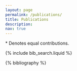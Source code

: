 ```yaml
---
layout: page
permalink: /publications/
title: Publications
description:
nav: true
---
```

\* Denotes equal contributions.

<!-- _pages/publications.md -->

<!-- Bibsearch Feature -->

{% include bib_search.liquid %}

<div class="publications">

{% bibliography %}

</div>